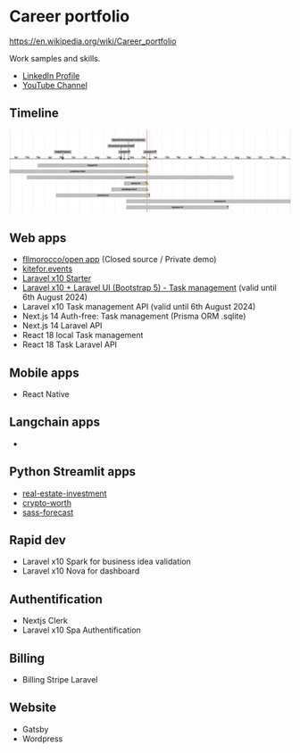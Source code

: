 # Career portfolio

https://en.wikipedia.org/wiki/Career_portfolio

Work samples and skills. 

- [LinkedIn Profile](https://www.linkedin.com/in/souhailmerroun/)
- [YouTube Channel](https://www.youtube.com/channel/UCrigMlhA9Zl45Tyg3lvMrRA)

## Timeline

![Timeline](timeline.png)

## Web apps
- [fllmorocco/open app](https://github.com/fllmorocco-org/open) (Closed source / Private demo)
- [kitefor.events](https://github.com/skedle-for-events/laravel-v1)
- [Laravel x10 Starter](https://github.com/souhailmerroun-career-portfolio/laravelx10-starter)
- [Laravel x10 + Laravel UI (Bootstrap 5) - Task management](https://github.com/souhailmerroun-career-portfolio/laravel-10-tasks) (valid until 6th August 2024)
- Laravel x10 Task management API (valid until 6th August 2024)
- Next.js 14 Auth-free: Task management (Prisma ORM .sqlite)
- Next.js 14 Laravel API
- React 18 local Task management
- React 18 Task Laravel API

## Mobile apps
- React Native

## Langchain apps
- 

## Python Streamlit apps
- [real-estate-investment](https://github.com/souhailmerroun-poc/real-estate-investment)
- [crypto-worth](https://github.com/souhailmerroun-poc/crypto-worth)
- [sass-forecast](https://github.com/souhailmerroun-poc/saas-forecast)

## Rapid dev
- Laravel x10 Spark for business idea validation
- Laravel x10 Nova for dashboard

## Authentification
- Nextjs Clerk
- Laravel x10 Spa Authentification

## Billing
- Billing Stripe Laravel

## Website
- Gatsby
- Wordpress

